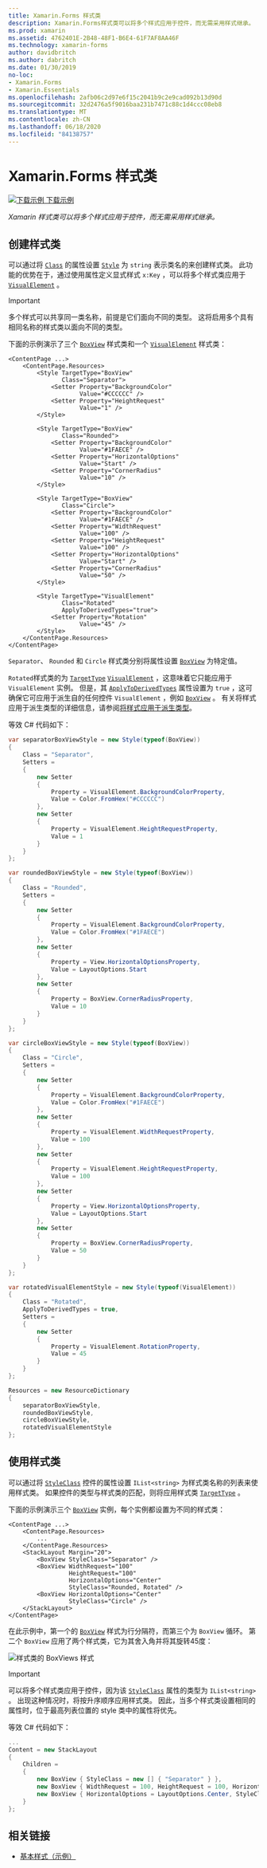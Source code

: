 ```yaml
---
title: Xamarin.Forms 样式类
description: Xamarin.Forms样式类可以将多个样式应用于控件，而无需采用样式继承。
ms.prod: xamarin
ms.assetid: 4762401E-2B48-48F1-B6E4-61F7AF8AA46F
ms.technology: xamarin-forms
author: davidbritch
ms.author: dabritch
ms.date: 01/30/2019
no-loc:
- Xamarin.Forms
- Xamarin.Essentials
ms.openlocfilehash: 2afb06c2d97e6f15c2041b9c2e9cad092b13d90d
ms.sourcegitcommit: 32d2476a5f9016baa231b7471c88c1d4ccc08eb8
ms.translationtype: MT
ms.contentlocale: zh-CN
ms.lasthandoff: 06/18/2020
ms.locfileid: "84138757"
---
```

# <a name="xamarinforms-style-classes"></a>Xamarin.Forms 样式类

[![下载示例](~/media/shared/download.png) 下载示例](https://docs.microsoft.com/samples/xamarin/xamarin-forms-samples/userinterface-styles-basicstyles)

_Xamarin 样式类可以将多个样式应用于控件，而无需采用样式继承。_

## <a name="create-style-classes"></a>创建样式类

可以通过将 [`Class`](xref:Xamarin.Forms.Style.Class) 的属性设置 [`Style`](xref:Xamarin.Forms.Style) 为 `string` 表示类名的来创建样式类。 此功能的优势在于，通过使用属性定义显式样式 `x:Key` ，可以将多个样式类应用于 [`VisualElement`](xref:Xamarin.Forms.VisualElement) 。

> [!IMPORTANT]
> 多个样式可以共享同一类名称，前提是它们面向不同的类型。 这将启用多个具有相同名称的样式类以面向不同的类型。

下面的示例演示了三个 [`BoxView`](xref:Xamarin.Forms.BoxView) 样式类和一个 [`VisualElement`](xref:Xamarin.Forms.VisualElement) 样式类：

```xaml
<ContentPage ...>
    <ContentPage.Resources>
        <Style TargetType="BoxView"
               Class="Separator">
            <Setter Property="BackgroundColor"
                    Value="#CCCCCC" />
            <Setter Property="HeightRequest"
                    Value="1" />
        </Style>

        <Style TargetType="BoxView"
               Class="Rounded">
            <Setter Property="BackgroundColor"
                    Value="#1FAECE" />
            <Setter Property="HorizontalOptions"
                    Value="Start" />
            <Setter Property="CornerRadius"
                    Value="10" />
        </Style>    

        <Style TargetType="BoxView"
               Class="Circle">
            <Setter Property="BackgroundColor"
                    Value="#1FAECE" />
            <Setter Property="WidthRequest"
                    Value="100" />
            <Setter Property="HeightRequest"
                    Value="100" />
            <Setter Property="HorizontalOptions"
                    Value="Start" />
            <Setter Property="CornerRadius"
                    Value="50" />
        </Style>

        <Style TargetType="VisualElement"
               Class="Rotated"
               ApplyToDerivedTypes="true">
            <Setter Property="Rotation"
                    Value="45" />
        </Style>        
    </ContentPage.Resources>
</ContentPage>
```

`Separator`、 `Rounded` 和 `Circle` 样式类分别将属性设置 [`BoxView`](xref:Xamarin.Forms.BoxView) 为特定值。

`Rotated`样式类的为 [`TargetType`](xref:Xamarin.Forms.Style.TargetType) [`VisualElement`](xref:Xamarin.Forms.VisualElement) ，这意味着它只能应用于 `VisualElement` 实例。 但是，其 [`ApplyToDerivedTypes`](xref:Xamarin.Forms.Style.ApplyToDerivedTypes) 属性设置为 `true` ，这可确保它可应用于派生自的任何控件 `VisualElement` ，例如 [`BoxView`](xref:Xamarin.Forms.BoxView) 。 有关将样式应用于派生类型的详细信息，请参阅[将样式应用于派生类型](implicit.md#apply-a-style-to-derived-types)。

等效 C# 代码如下：

```csharp
var separatorBoxViewStyle = new Style(typeof(BoxView))
{
    Class = "Separator",
    Setters =
    {
        new Setter
        {
            Property = VisualElement.BackgroundColorProperty,
            Value = Color.FromHex("#CCCCCC")
        },
        new Setter
        {
            Property = VisualElement.HeightRequestProperty,
            Value = 1
        }
    }
};

var roundedBoxViewStyle = new Style(typeof(BoxView))
{
    Class = "Rounded",
    Setters =
    {
        new Setter
        {
            Property = VisualElement.BackgroundColorProperty,
            Value = Color.FromHex("#1FAECE")
        },
        new Setter
        {
            Property = View.HorizontalOptionsProperty,
            Value = LayoutOptions.Start
        },
        new Setter
        {
            Property = BoxView.CornerRadiusProperty,
            Value = 10
        }
    }
};

var circleBoxViewStyle = new Style(typeof(BoxView))
{
    Class = "Circle",
    Setters =
    {
        new Setter
        {
            Property = VisualElement.BackgroundColorProperty,
            Value = Color.FromHex("#1FAECE")
        },
        new Setter
        {
            Property = VisualElement.WidthRequestProperty,
            Value = 100
        },
        new Setter
        {
            Property = VisualElement.HeightRequestProperty,
            Value = 100
        },
        new Setter
        {
            Property = View.HorizontalOptionsProperty,
            Value = LayoutOptions.Start
        },
        new Setter
        {
            Property = BoxView.CornerRadiusProperty,
            Value = 50
        }
    }
};

var rotatedVisualElementStyle = new Style(typeof(VisualElement))
{
    Class = "Rotated",
    ApplyToDerivedTypes = true,
    Setters =
    {
        new Setter
        {
            Property = VisualElement.RotationProperty,
            Value = 45
        }
    }
};

Resources = new ResourceDictionary
{
    separatorBoxViewStyle,
    roundedBoxViewStyle,
    circleBoxViewStyle,
    rotatedVisualElementStyle
};
```

## <a name="consume-style-classes"></a>使用样式类

可以通过将 [`StyleClass`](xref:Xamarin.Forms.NavigableElement.StyleClass) 控件的属性设置 `IList<string>` 为样式类名称的列表来使用样式类。 如果控件的类型与样式类的匹配，则将应用样式类 [`TargetType`](xref:Xamarin.Forms.Style.TargetType) 。

下面的示例演示三个 [`BoxView`](xref:Xamarin.Forms.BoxView) 实例，每个实例都设置为不同的样式类：

```xaml
<ContentPage ...>
    <ContentPage.Resources>
        ...
    </ContentPage.Resources>
    <StackLayout Margin="20">
        <BoxView StyleClass="Separator" />       
        <BoxView WidthRequest="100"
                 HeightRequest="100"
                 HorizontalOptions="Center"
                 StyleClass="Rounded, Rotated" />
        <BoxView HorizontalOptions="Center"
                 StyleClass="Circle" />
    </StackLayout>
</ContentPage>    
```

在此示例中，第一个的 [`BoxView`](xref:Xamarin.Forms.BoxView) 样式为行分隔符，而第三个为 `BoxView` 循环。 第二个 `BoxView` 应用了两个样式类，它为其舍入角并将其旋转45度：

![样式类的 BoxViews 样式](style-class-images/boxviews.png)

> [!IMPORTANT]
> 可以将多个样式类应用于控件，因为该 [`StyleClass`](xref:Xamarin.Forms.NavigableElement.StyleClass) 属性的类型为 `IList<string>` 。 出现这种情况时，将按升序顺序应用样式类。 因此，当多个样式类设置相同的属性时，位于最高列表位置的 style 类中的属性将优先。

等效 C# 代码如下：

```csharp
...
Content = new StackLayout
{
    Children =
    {
        new BoxView { StyleClass = new [] { "Separator" } },
        new BoxView { WidthRequest = 100, HeightRequest = 100, HorizontalOptions = LayoutOptions.Center, StyleClass = new [] { "Rounded", "Rotated" } },
        new BoxView { HorizontalOptions = LayoutOptions.Center, StyleClass = new [] { "Circle" } }
    }
};
```

## <a name="related-links"></a>相关链接

- [基本样式（示例）](https://docs.microsoft.com/samples/xamarin/xamarin-forms-samples/userinterface-styles-basicstyles)

